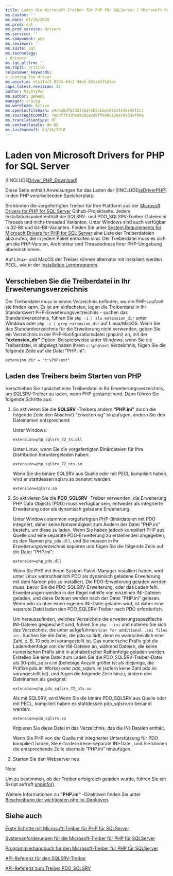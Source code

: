 ```yaml
---
title: Laden die Microsoft-Treiber für PHP für SQLServer | Microsoft Docs
ms.custom: ''
ms.date: 03/26/2018
ms.prod: sql
ms.prod_service: drivers
ms.service: ''
ms.component: php
ms.reviewer: ''
ms.suite: sql
ms.technology:
- drivers
ms.tgt_pltfrm: ''
ms.topic: article
helpviewer_keywords:
- loading the driver
ms.assetid: e5c114c5-8204-49c2-94eb-62ca63f5d3ec
caps.latest.revision: 42
author: MightyPen
ms.author: genemi
manager: craigg
ms.workload: Active
ms.openlocfilehash: a4caa5d7b3d233bd42b5cbaec651c514de45f2cc
ms.sourcegitcommit: 7a6df3fd5bea9282ecdeffa94d13ea1da6def80a
ms.translationtype: HT
ms.contentlocale: de-DE
ms.lasthandoff: 04/16/2018
---
```

# <a name="loading-the-microsoft-drivers-for-php-for-sql-server"></a>Laden von Microsoft Drivers for PHP for SQL Server
[!INCLUDE[Driver_PHP_Download](../../includes/driver_php_download.md)]

Diese Seite enthält Anweisungen für das Laden der [!INCLUDE[ssDriverPHP](../../includes/ssdriverphp_md.md)] in den PHP verarbeitenden Speicherplatz.  
  
Sie können die vorgefertigten Treiber für Ihre Plattform aus der [Microsoft Drivers for PHP for SQL Server](https://github.com/Microsoft/msphpsql/releases) Github-Projektseite. Jedem Installationspaket enthält die SQLSRV- und PDO_SQLSRV-Treiber-Dateien in Threads und nicht-threaded Varianten. Unter Windows sind auch verfügbar in 32-Bit und 64-Bit-Varianten. Finden Sie unter [System Requirements for Microsoft Drivers for PHP for SQL Server](../../connect/php/system-requirements-for-the-php-sql-driver.md) eine Liste der Treiberdateien abzurufen, die in jedem Paket enthalten sind. Der Treiberdatei muss es sich um die PHP-Version, Architektur und Threadedness Ihrer PHP-Umgebung übereinstimmen.

Auf Linux- und MacOS der Treiber können alternativ mit installiert werden PECL, wie in der [Installation Lernprogramm](../../connect/php/installation-tutorial-linux-mac.md).
  
## <a name="moving-the-driver-file-into-your-extension-directory"></a>Verschieben Sie die Treiberdatei in Ihr Erweiterungsverzeichnis  
Der Treiberdatei muss in einem Verzeichnis befinden, wo die PHP-Laufzeit sie finden kann. Es ist am einfachsten, legen die Treiberdatei in Ihr Standardwert PHP-Erweiterungsverzeichnis - suchen das Standardverzeichnis, führen Sie `php -i | sls extension_dir` unter Windows oder `php -i | grep extension_dir` auf Linux/MacOS. Wenn Sie das Standardverzeichnis für die Erweiterung nicht verwenden, geben Sie ein Verzeichnis in der PHP-Konfigurationsdatei (php.ini) an, mit der **"extension_dir"** Option. Beispielsweise unter Windows, wenn Sie die Treiberdatei, in abgelegt haben Ihrem `c:\php\ext` Verzeichnis, fügen Sie die folgende Zeile auf die Datei "PHP.ini":
  
```  
extension_dir = "c:\PHP\ext"  
```

## <a name="loading-the-driver-at-php-startup"></a>Laden des Treibers beim Starten von PHP  
Verschieben Sie zunächst eine Treiberdatei in Ihr Erweiterungsverzeichnis, um SQLSRV-Treiber zu laden, wenn PHP gestartet wird. Dann führen Sie folgende Schritte aus:  
  
1.  So aktivieren Sie die **SQLSRV** -Treibers ändern **"PHP.ini"** durch die folgende Zeile den Abschnitt "Erweiterung" hinzufügen, ändern Sie den Dateinamen entsprechend:  
  
    Unter Windows: 
    ```  
    extension=php_sqlsrv_72_ts.dll  
    ```  
    Unter Linux, wenn Sie die vorgefertigten Binärdateien für Ihre Distribution heruntergeladen haben: 
    ```  
    extension=php_sqlsrv_72_nts.so  
    ```
    Wenn Sie die binäre SQLSRV aus Quelle oder mit PECL kompiliert haben, wird er stattdessen sqlsrv.so benannt werden:
    ```
    extension=sqlsrv.so
    ```
  
2.  So aktivieren Sie die **PDO_SQLSRV** -Treiber verwenden, die Erweiterung PHP Data Objects (PDO) muss verfügbar sein, entweder als integrierte Erweiterung oder als dynamisch geladene Erweiterung.

    Unter Windows stammen vorgefertigten PHP-Binärdateien mit PDO integriert, daher keine Notwendigkeit zum Ändern der Datei "PHP.ini" besteht, um diese zu laden. Wenn Sie haben jedoch kompiliert PHP aus Quelle und eine separate PDO-Erweiterung zu erstellenden angegeben, es den Namen `php_pdo.dll`, und Sie müssen in Ihr Erweiterungsverzeichnis kopieren und fügen Sie die folgende Zeile auf die Datei "PHP.ini":  
    ```
    extension=php_pdo.dll  
    ```
    Wenn Sie PHP mit Ihrem System-Paket-Manager installiert haben, wird unter Linux wahrscheinlich PDO als dynamisch geladene Erweiterung mit dem Namen pdo.so installiert. Die PDO-Erweiterung geladen werden muss, bevor Sie die PDO_SQLSRV-Erweiterung, oder das Laden fehl. Erweiterungen werden in der Regel mithilfe von einzelnen INI-Dateien geladen, und diese Dateien werden nach der Datei "PHP.ini" gelesen. Wenn pdo.so über einen eigenen INI-Datei geladen wird, ist daher eine separate Datei laden den PDO_SQLSRV-Treiber nach PDO erforderlich. 

    Um herauszufinden, welches Verzeichnis die erweiterungsspezifische INI-Dateien gespeichert sind, führen Sie `php --ini` und notieren Sie sich das Verzeichnis, die unter aufgeführten `Scan for additional .ini files in:`. Suchen Sie die Datei, die pdo.so lädt, denn es wahrscheinlich eine Zahl, z. B. 10 pdo.ini vorangestellt ist. Das numerische Präfix gibt die Ladereihenfolge von der INI-Dateien an, während Dateien, die keine numerischen Präfix sind in alphabetischer Reihenfolge geladen werden. Erstellen Sie eine Datei zum Laden Sie die PDO_SQLSRV-Treiber-Datei als 30-pdo_sqlsrv.ini (beliebige Anzahl größer ist als diejenige, die Präfixe pdo.ini Works) oder pdo_sqlsrv.ini (sofern keine Zahl pdo.ini vorangestellt ist), und fügen die folgende Zeile hinzu, ändern den Dateinamen als geeignet:  
    ```
    extension=php_pdo_sqlsrv_72_nts.so
    ```
    Als mit SQLSRV, wird Wenn Sie die binäre PDO_SQLSRV aus Quelle oder mit PECL, kompiliert haben es stattdessen pdo_sqlsrv.so benannt werden:
    ```
    extension=pdo_sqlsrv.so
    ```
    Kopieren Sie diese Datei in das Verzeichnis, das die INI-Dateien enthält. 

    Wenn Sie PHP von der Quelle mit integrierter Unterstützung für PDO kompiliert haben, Sie erfordern keine separate INI-Datei, und Sie können die entsprechende Zeile oberhalb "PHP.ini" hinzufügen.
  
3.  Starten Sie den Webserver neu.  
  
> [!NOTE]  
> Um zu bestimmen, ob der Treiber erfolgreich geladen wurde, führen Sie ein Skript aufruft [phpinfo()](http://php.net/manual/en/function.phpinfo.php).  
  
Weitere Informationen zu **"PHP.ini"** -Direktiven finden Sie unter [Beschreibung der wichtigsten php.ini-Direktiven](http://php.net/manual/en/ini.core.php).  
  
## <a name="see-also"></a>Siehe auch  
[Erste Schritte mit Microsoft-Treiber für PHP für SQLServer](../../connect/php/getting-started-with-the-php-sql-driver.md)

[Systemanforderungen für die Microsoft-Treiber für PHP für SQLServer](../../connect/php/system-requirements-for-the-php-sql-driver.md)

[Programmierhandbuch für den Microsoft-Treiber für PHP für SQLServer](../../connect/php/programming-guide-for-php-sql-driver.md)

[API-Referenz für den SQLSRV-Treiber](../../connect/php/sqlsrv-driver-api-reference.md)

[API-Referenz zum Treiber PDO_SQLSRV](../../connect/php/pdo-sqlsrv-driver-reference.md)  
  
